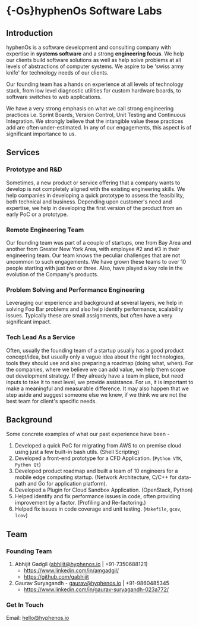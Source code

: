 # <span class="hosb tt">{</span><span class="hosg tt">-Os</span><span class="hosb tt">}</span><span class="hosg">hyphenOs</span><span class="hosb"> Software Labs</span>

## Introduction

hyphenOs is a software development and consulting company with expertise in **systems software** and a strong **engineering focus**. We help our clients build software solutions as well as help solve problems at all levels of abstractions of computer systems. We aspire to be 'swiss army knife' for technology needs of our clients.

Our founding team has a hands on experience at all levels of technology stack, from low level diagnostic utilities for custom hardware boards, to software switches to web applications.

We have a very strong emphasis on what we call strong engineering practices i.e. Sprint Boards, Version Control, Unit Testing and Continuous Integration. We strongly believe that the intangible value these practices add are often under-estimated. In any of our engagements, this aspect is of significant importance to us.

## Services
### Prototype and R&D
Sometimes, a new product or service offering that a company wants to develop is not completely aligned with the existing engineering skills. We help companies in developing a quick prototype to assess the feasibility, both technical and business. Depending upon customer's need and expertise, we help in developing the first version of the product from an early PoC or a prototype.

### Remote Engineering Team
Our founding team was part of a couple of startups, one from Bay Area and another from Greater New York Area, with employee #2 and #3 in their engineering team. Our team knows the peculiar challenges that are not uncommon to such engagements. We have grown these teams to over 10 people starting with just two or three. Also, have played a key role in the evolution of the Company's products.

### Problem Solving and Performance Engineering
Leveraging our experience and background at several layers, we help in solving Foo Bar problems and also help identify performance, scalability issues. Typically these are small assignments, but often have a very significant impact.

### Tech Lead As a Service
Often, usually the founding team of a startup usually has a good product concept/idea, but usually only a vague idea about the right technologies, tools they should use and also preparing a roadmap (doing what, when). For the companies, where we believe we can add value, we help them scope out development strategy. If they already have a team in place, but need inputs to take it to next level, we provide assistance. For us, it is important to make a meaningful and measurable difference. It may also happen that we step aside and suggest someone else we knew, if we think we are not the best team for client's specific needs.

## Background
Some concrete examples of what our past experience have been -

1. Developed a quick PoC for migrating from AWS to on premise cloud using just a few built-in bash utils. (Shell Scripting)
2. Developed a front-end prototype for a CFD Application. (`Python VTK`, `Python Qt`)
3. Developed product roadmap and built a team of 10 engineers for a mobile edge computing startup. (Network Architecture, C/C++ for data-path and Go for application platform).
4. Developed a Plugin for Cloud Sandbox Application. (OpenStack, Python)
4. Helped identify and fix performance issues in code, often providing improvement by a factor. (Profiling and Re-factoring.)
5. Helped fix issues in code coverage and unit testing. (`Makefile`, `gcov`, `lcov`)


## Team
### Founding Team
1. Abhijit Gadgil (abhijit@hyphenos.io | +91-7350688121)
   * https://www.linkedin.com/in/amgadgil/
   * https://github.com/gabhijit
2. Gaurav Suryagandh - gaurav@hyphenos.io | +91-9860485345
   * https://www.linkedin.com/in/gaurav-suryagandh-023a772/

### Get In Touch
Email: hello@hyphenos.io

